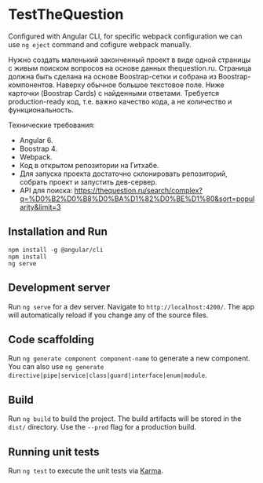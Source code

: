 # TestTheQuestion

Configured with Angular CLI, for specific webpack configuration we can use `ng eject` command and cofigure webpack manually.

Нужно создать маленький законченный проект в виде одной страницы с живым поиском вопросов на основе данных thequestion.ru. Страница должна быть сделана на основе Boostrap-сетки и собрана из Boostrap-компонентов. Наверху обычное большое текстовое поле. Ниже карточки (Boostrap Cards) с найденными ответами. Требуется production-ready код, т.е. важно качество кода, а не количество и функциональность.

Технические требования:
- Angular 6.
- Boostrap 4.
- Webpack.
- Код в открытом репозитории на Гитхабе.
- Для запуска проекта достаточно склонировать репозиторий, собрать проект и запустить дев-сервер.
- API для поиска: https://thequestion.ru/search/complex?q=%D0%B2%D0%B8%D0%BA%D1%82%D0%BE%D1%80&sort=popularity&limit=3

## Installation and Run

```
npm install -g @angular/cli
npm install
ng serve
```

## Development server

Run `ng serve` for a dev server. Navigate to `http://localhost:4200/`. The app will automatically reload if you change any of the source files.

## Code scaffolding

Run `ng generate component component-name` to generate a new component. You can also use `ng generate directive|pipe|service|class|guard|interface|enum|module`.

## Build

Run `ng build` to build the project. The build artifacts will be stored in the `dist/` directory. Use the `--prod` flag for a production build.

## Running unit tests

Run `ng test` to execute the unit tests via [Karma](https://karma-runner.github.io).
